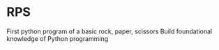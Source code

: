 # RPS
First python program of a basic rock, paper, scissors
Build foundational knowledge of Python programming
